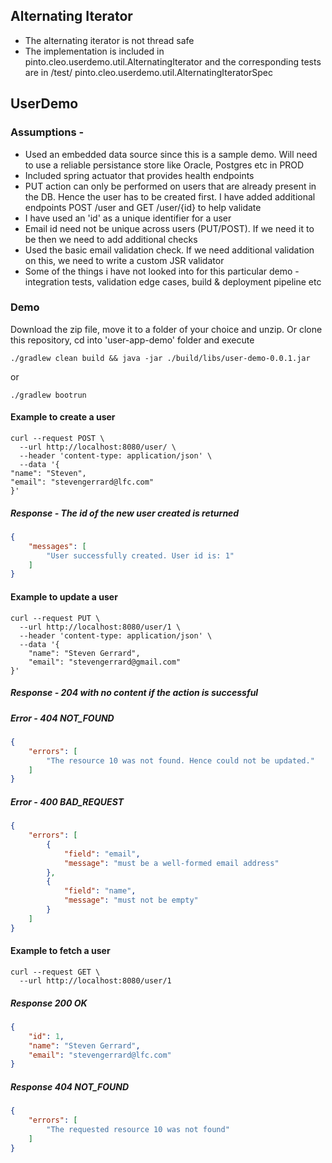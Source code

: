 ## Alternating Iterator
- The alternating iterator is not thread safe
- The implementation is included in pinto.cleo.userdemo.util.AlternatingIterator and the corresponding tests are 
    in /test/ pinto.cleo.userdemo.util.AlternatingIteratorSpec

## UserDemo  
### Assumptions -

- Used an embedded data source since this is a sample demo. Will need to use a reliable persistance store like Oracle, 
    Postgres etc in PROD
- Included spring actuator that provides health endpoints
- PUT action can only be performed on users that are already present in the DB. Hence the user has to be created first.
    I have added additional endpoints POST /user and GET /user/{id} to help validate
- I have used an 'id' as a unique identifier for a user
- Email id need not be unique across users (PUT/POST). If we need it to be then we need to add additional checks
- Used the basic email validation check. If we need additional validation on this, we need to write a custom JSR validator
- Some of the things i have not looked into for this particular demo - integration tests, validation edge cases, build & deployment pipeline etc

### Demo

Download the zip file, move it to a folder of your choice and unzip. Or clone this repository,
cd into 'user-app-demo' folder and execute
```commandline
./gradlew clean build && java -jar ./build/libs/user-demo-0.0.1.jar
```
or 
```commandline
./gradlew bootrun
```

#### Example to create a user

```commandline
curl --request POST \
  --url http://localhost:8080/user/ \
  --header 'content-type: application/json' \
  --data '{
"name": "Steven",
"email": "stevengerrard@lfc.com"
}'
```
##### Response - The id of the new user created is returned
```json
{
	"messages": [
		"User successfully created. User id is: 1"
	]
}
```

#### Example to update a user
```commandline
curl --request PUT \
  --url http://localhost:8080/user/1 \
  --header 'content-type: application/json' \
  --data '{
	"name": "Steven Gerrard",
	"email": "stevengerrard@gmail.com"
}'
```

##### Response - 204 with no content if the action is successful 
##### Error - 404 NOT_FOUND
```json
{
	"errors": [
		"The resource 10 was not found. Hence could not be updated."
	]
}
```
##### Error - 400 BAD_REQUEST
```json
{
	"errors": [
		{
			"field": "email",
			"message": "must be a well-formed email address"
		},
		{
			"field": "name",
			"message": "must not be empty"
		}
	]
}
```

#### Example to fetch a user
```commandline
curl --request GET \
  --url http://localhost:8080/user/1
```
##### Response 200 OK
```json
{
	"id": 1,
	"name": "Steven Gerrard",
	"email": "stevengerrard@lfc.com"
}
```
##### Response 404 NOT_FOUND
```json
{
	"errors": [
		"The requested resource 10 was not found"
	]
}
```
